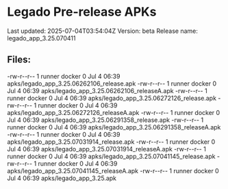 # Legado Pre-release APKs
Last updated: 2025-07-04T03:54:04Z
Version: beta
Release name: legado_app_3.25.070411
## Files:
-rw-r--r-- 1 runner docker 0 Jul  4 06:39 apks/legado_app_3.25.06262106_release.apk
-rw-r--r-- 1 runner docker 0 Jul  4 06:39 apks/legado_app_3.25.06262106_releaseA.apk
-rw-r--r-- 1 runner docker 0 Jul  4 06:39 apks/legado_app_3.25.06272126_release.apk
-rw-r--r-- 1 runner docker 0 Jul  4 06:39 apks/legado_app_3.25.06272126_releaseA.apk
-rw-r--r-- 1 runner docker 0 Jul  4 06:39 apks/legado_app_3.25.06291358_release.apk
-rw-r--r-- 1 runner docker 0 Jul  4 06:39 apks/legado_app_3.25.06291358_releaseA.apk
-rw-r--r-- 1 runner docker 0 Jul  4 06:39 apks/legado_app_3.25.07031914_release.apk
-rw-r--r-- 1 runner docker 0 Jul  4 06:39 apks/legado_app_3.25.07031914_releaseA.apk
-rw-r--r-- 1 runner docker 0 Jul  4 06:39 apks/legado_app_3.25.07041145_release.apk
-rw-r--r-- 1 runner docker 0 Jul  4 06:39 apks/legado_app_3.25.07041145_releaseA.apk
-rw-r--r-- 1 runner docker 0 Jul  4 06:39 apks/legado_app_3.25.apk
